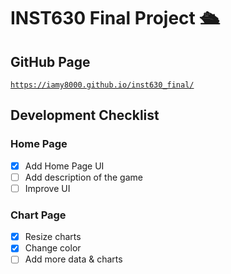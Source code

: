 # INST630 Final Project 🛳️

## GitHub Page
[`https://iamy8000.github.io/inst630_final/`](https://iamy8000.github.io/inst630_final/)

## Development Checklist
### Home Page
- [x] Add Home Page UI
- [ ] Add description of the game
- [ ] Improve UI

### Chart Page
- [x] Resize charts
- [x] Change color
- [ ] Add more data & charts
